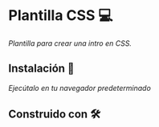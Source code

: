 # Plantilla CSS :computer:

_Plantilla para crear una intro en CSS._

## Instalación :wrench: 

_Ejecútalo en tu navegador predeterminado_

## Construido con 🛠 